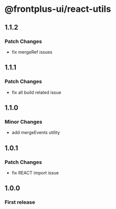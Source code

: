 # @frontplus-ui/react-utils

## 1.1.2

### Patch Changes

- fix mergeRef issues

## 1.1.1

### Patch Changes

- fix all build related issue

## 1.1.0

### Minor Changes

- add mergeEvents utility

## 1.0.1

### Patch Changes

- fix REACT import issue

## 1.0.0

### First release
